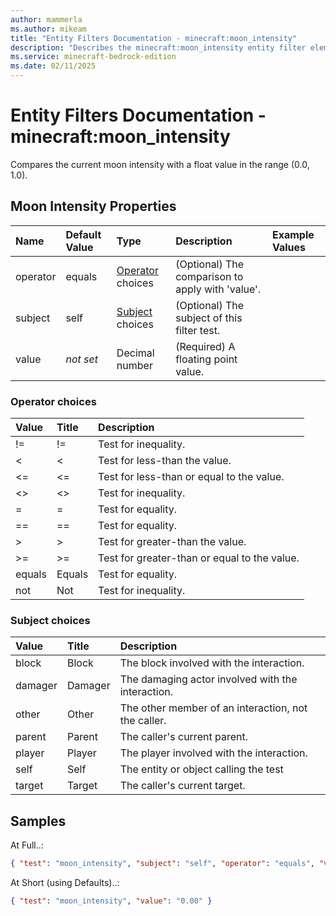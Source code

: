 ```yaml
---
author: mammerla
ms.author: mikeam
title: "Entity Filters Documentation - minecraft:moon_intensity"
description: "Describes the minecraft:moon_intensity entity filter element"
ms.service: minecraft-bedrock-edition
ms.date: 02/11/2025 
---
```


# Entity Filters Documentation - minecraft:moon_intensity

Compares the current moon intensity with a float value in the range (0.0, 1.0).


## Moon Intensity Properties

|Name       |Default Value |Type |Description |Example Values |
|:----------|:-------------|:----|:-----------|:------------- |
| operator | equals | [Operator](#operator-choices) choices | (Optional) The comparison to apply with 'value'. |  | 
| subject | self | [Subject](#subject-choices) choices | (Optional) The subject of this filter test. |  | 
| value | *not set* | Decimal number | (Required) A floating point value. |  | 

### Operator choices

|Value       |Title |Description |
|:-----------|:-----|:-----------|
| != | != | Test for inequality.|
| < | < | Test for less-than the value.|
| <= | <= | Test for less-than or equal to the value.|
| <> | <> | Test for inequality.|
| = | = | Test for equality.|
| == | == | Test for equality.|
| > | > | Test for greater-than the value.|
| >= | >= | Test for greater-than or equal to the value.|
| equals | Equals | Test for equality.|
| not | Not | Test for inequality.|

### Subject choices

|Value       |Title |Description |
|:-----------|:-----|:-----------|
| block | Block | The block involved with the interaction.|
| damager | Damager | The damaging actor involved with the interaction.|
| other | Other | The other member of an interaction, not the caller.|
| parent | Parent | The caller's current parent.|
| player | Player | The player involved with the interaction.|
| self | Self | The entity or object calling the test|
| target | Target | The caller's current target.|

## Samples

At Full..: 

```json
{ "test": "moon_intensity", "subject": "self", "operator": "equals", "value": "0.00" }
```

At Short (using Defaults)..: 

```json
{ "test": "moon_intensity", "value": "0.00" }
```
